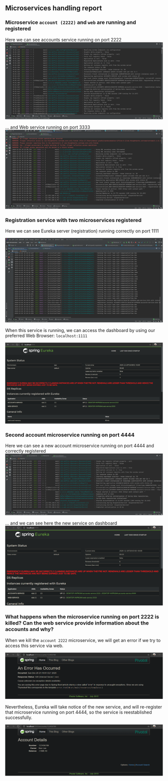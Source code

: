 ## Microservices handling report

### Microservice `account (2222)` and `web` are running and registered

Here we can see accounts service running on port 2222
![Account logs](screenshots/1_account_service.png)

... and Web service running on port 3333
![Web logs](screenshots/1_web_service.png)


### Registration service with two microservices registered

Here we can see Eureka server (registration) running correctly on port 1111

![Registration logs](screenshots/2_register_service.png)

When this service is running, we can access the dashboard by using our preferred Web Browser: `localhost:1111`

![Registration dashboard](screenshots/2_dashboard.png)


### Second account microservice running on port 4444

Here we can see a new account microservice running on port 4444 and correctly registered
![Second account service](screenshots/3_account_service.png)

... and we can see here the new service on dashboard
![Dashboard](screenshots/3_dashboard.png)


### What happens when the microservice running on port 2222 is killed? Can the web service provide information about the accounts and why?

When we kill the `account 2222` microservice, we will get an error if we try to access this service via web.

![500 Error](screenshots/4_500_dashboard.png)

Nevertheless, Eureka will take notice of the new service, and will re-register that microservice running on port 4444, so the service is reestablished successfully.

![500 Error](screenshots/4_dashboard.png)